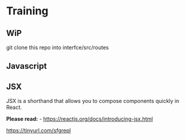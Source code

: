 # Training

## WiP

git clone this repo into interfce/src/routes

## Javascript

## JSX

JSX is a shorthand that allows you to compose components quickly in React.

**Please read:** - https://reactjs.org/docs/introducing-jsx.html

https://tinyurl.com/sfgrepl
